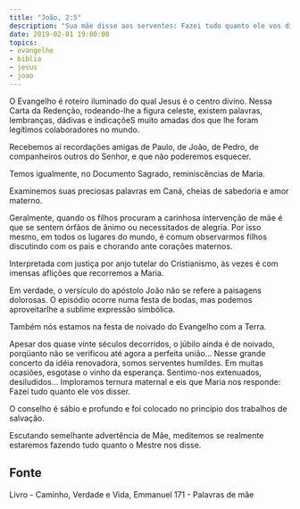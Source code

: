 ```yaml
---
title: "João, 2:5"
description: "Sua mãe disse aos serventes: Fazei tudo quanto ele vos disser."
date: 2019-02-01 19:00:00
topics: 
- evangelho
- biblia
- jesus
- joao
---
```


O Evangelho é roteiro iluminado do qual Jesus é o centro divino. Nessa
Carta da Redenção, rodeando-lhe a figura celeste, existem palavras,
lembranças, dádivas e indicaçõeS muito amadas dos que lhe foram legítimos
colaboradores no mundo.

Recebemos aí recordações amigas de Paulo, de João, de Pedro, de
companheiros outros do Senhor, e que não poderemos esquecer.

Temos igualmente, no Documento Sagrado, reminiscências de Maria.

Examinemos suas preciosas palavras em Caná, cheias de sabedoria e amor
materno.

Geralmente, quando os filhos procuram a carinhosa intervenção de mãe é que se
sentem órfãos de ânimo ou necessitados de alegria. Por isso mesmo, em todos os
lugares do mundo, é comum observarmos filhos discutindo com os pais e chorando
ante corações maternos.

Interpretada com justiça por anjo tutelar do Cristianismo, às vezes é com
imensas aflições que recorremos a Maria.

Em verdade, o versículo do apóstolo João não se refere a paisagens dolorosas. O
episódio ocorre numa festa de bodas, mas podemos aproveitarlhe a sublime
expressão simbólica.

Também nós estamos na festa de noivado do Evangelho com a Terra.

Apesar dos quase vinte séculos decorridos, o júbilo ainda é de noivado,
porqüanto não se verificou até agora a perfeita união... Nesse grande concerto
da idéia renovadora, somos serventes humildes. Em muitas ocasiões, esgotase o
vinho da esperança. Sentimo-nos extenuados, desiludidos... Imploramos ternura
maternal e eis que Maria nos responde: Fazei tudo quanto ele vos disser.

O conselho é sábio e profundo e foi colocado no princípio dos trabalhos de
salvação.

Escutando semelhante advertência de Mãe, meditemos se realmente
estaremos fazendo tudo quanto o Mestre nos disse.



## Fonte
Livro - Caminho, Verdade e Vida, Emmanuel
171 - Palavras de mãe
